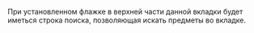 При установленном флажке в верхней части данной вкладки будет иметься строка поиска, позволяющая искать предметы во вкладке.